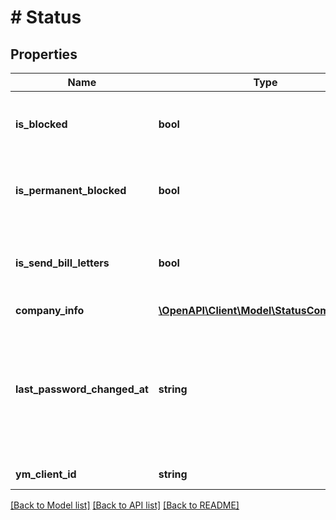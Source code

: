 # # Status

## Properties

Name | Type | Description | Notes
------------ | ------------- | ------------- | -------------
**is_blocked** | **bool** | Это логическое значение, которое показывает, заблокирован ли аккаунт. |
**is_permanent_blocked** | **bool** | Это логическое значение, которое показывает, заблокирован ли аккаунт навсегда. |
**is_send_bill_letters** | **bool** | Это логическое значение, которое показывает, требуется ли отправлять счета на почту. |
**company_info** | [**\OpenAPI\Client\Model\StatusCompanyInfo**](StatusCompanyInfo.md) |  |
**last_password_changed_at** | **string** | Значение времени, указанное в комбинированном формате даты и времени ISO8601, которое представляет, когда последний раз изменялся пароль. |
**ym_client_id** | **string** | ID аккаунта для яндекс метрики. |

[[Back to Model list]](../../README.md#models) [[Back to API list]](../../README.md#endpoints) [[Back to README]](../../README.md)

